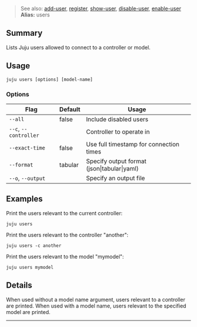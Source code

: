 > See also: [add-user](/t/10193), [register](/t/10160), [show-user](/t/10212), [disable-user](/t/10198), [enable-user](/t/10241)
**Alias:** users

## Summary
Lists Juju users allowed to connect to a controller or model.

## Usage
```juju users [options] [model-name]```

### Options
| Flag | Default | Usage |
| --- | --- | --- |
| `--all` | false | Include disabled users |
| `--c`, `--controller` |  | Controller to operate in |
| `--exact-time` | false | Use full timestamp for connection times |
| `--format` | tabular | Specify output format (json&#x7c;tabular&#x7c;yaml) |
| `--o`, `--output` |  | Specify an output file |

## Examples

Print the users relevant to the current controller:

    juju users
    
Print the users relevant to the controller "another":

    juju users -c another

Print the users relevant to the model "mymodel":

    juju users mymodel


## Details
When used without a model name argument, users relevant to a controller are printed.
When used with a model name, users relevant to the specified model are printed.



---

